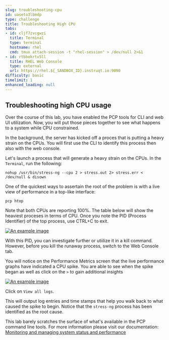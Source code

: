 ```yaml
---
slug: troubleshooting-cpu
id: uaseto3lbmdp
type: challenge
title: Troubleshooting High CPU
tabs:
- id: cljf7zvcgwzi
  title: Terminal
  type: terminal
  hostname: rhel
  cmd: tmux attach-session -t "rhel-session" > /dev/null 2>&1
- id: rtbbokrtv5ll
  title: RHEL Web Console
  type: external
  url: https://rhel.${_SANDBOX_ID}.instruqt.io:9090
difficulty: basic
timelimit: 1
enhanced_loading: null
---
```

## Troubleshooting high CPU usage

Over the course of this lab, you have enabled the PCP tools for CLI and web UI utilization. Now, you will put those pieces together to see what happens to a system while CPU constrained.

In the background, the server has kicked off a proces that is putting a heavy strain on the CPUs. You will first use the CLI to identify this process then also with the web console.

Let's launch a process that will generate a heavy strain on the CPUs. In the `Terminal`, run the following:

```bash,run
nohup /usr/bin/stress-ng --cpu 2 > stress.out 2> stress.err < /dev/null & disown
```

One of the quickest ways to assertain the root of the problem is with a live view of performance in a top-like interface:

```bash,run
pcp htop
```

Note that both CPUs are reporting 100%. The table below will show the heaviest proceses in terms of CPU. Once you note the PID (Process Identifier) of the top process, use CTRL+C to exit.

<a href="#1">
 <img alt="An example image" src="../assets/htop.png" />
</a>

<a href="#" class="lightbox" id="1">
 <img alt="An example image" src="../assets/htop.png" />
</a>

With this PID, you can investigate further or utiilize it in a kill command. However, before you kill the runaway process, switch to the Web Console tab.

You will notice on the Performance Metrics screen that the live performance graphs have indicated a CPU spike. You are able to see when the spike began as well as click on the `>` to gain additional insights

<a href="#2">
 <img alt="An example image" src="../assets/cpu_spike.png" />
</a>

<a href="#" class="lightbox" id="2">
 <img alt="An example image" src="../assets/cpu_spike.png" />
</a>

Click on `View all logs`.

This will output log entries and time stamps that help you walk back to what caused the spike to begin. Notice that the `stress-ng` process has been identified as the root cause.

This lab barely scratches the surface of what's available in the PCP command line tools. For more information please visit our documentation: [Monitoring and managing system status and performance](https://access.redhat.com/documentation/gu-in/red_hat_enterprise_linux/9/html/monitoring_and_managing_system_status_and_performance/setting-up-pcp_monitoring-and-managing-system-status-and-performance#doc-wrapper)

<style>
.lightbox {
  display: none;
  position: fixed;
  justify-content: center;
  align-items: center;
  z-index: 999;
  top: 0;
  left: 0;
  right: 0;
  bottom: 0;
  padding: 1rem;
  background: rgba(0, 0, 0, 0.8);
}

.lightbox:target {
  display: flex;
}

.lightbox img {
  max-height: 100%;
}
</style>
